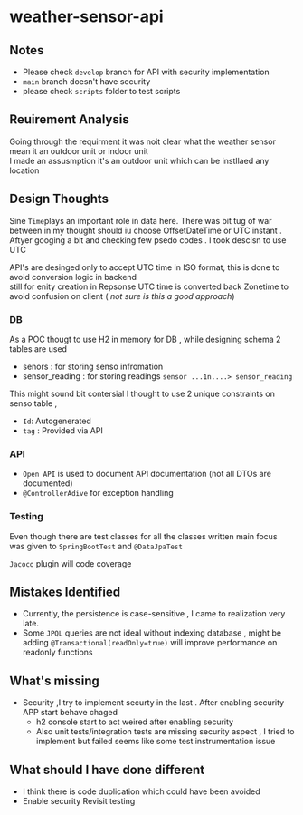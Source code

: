 # weather-sensor-api

## Notes
- Please check ``develop`` branch for API with security implementation
- `main` branch doesn't have security
- please check `scripts` folder to test scripts

## Reuirement Analysis
 Going through the requirment it was noit clear what the weather sensor mean it an outdoor unit or indoor unit
 <br>I made an assusmption it's an outdoor unit which can be instllaed any location

 ## Design Thoughts

 Sine `Time`plays an important role in data here. There was bit tug of war between in my thought should iu choose OffsetDateTime or UTC instant . Aftyer googing a bit and checking few psedo codes . I took descisn to use UTC 

 API's are desinged only to accept UTC time in ISO format, this is done to avoid conversion logic in backend <br> still for enity creation in Repsonse UTC time is converted back Zonetime to avoid confusion on client ( _*not sure is this a good approach*_)

### DB
As a POC thougt to use H2 in memory for DB , while designing schema 2 tables are used
- senors : for storing senso infromation 
- sensor_reading : for storing readings
`sensor ...1n....> sensor_reading` 

This might sound bit contersial I thought to use 2 unique constraints on senso table , 
- `Id`: Autogenerated 
- `tag` : Provided via API


### API
* `Open API` is used to document API documentation (not all DTOs are documented)
* `@ControllerAdive` for exception handling

### Testing
Even though there are test classes for all the classes written main focus was given to `SpringBootTest` and `@DataJpaTest`

`Jacoco` plugin will code coverage

## Mistakes Identified
- Currently, the persistence is case-sensitive , I came to realization very late.
- Some `JPQL` queries are not ideal without indexing database , might be adding `@Transactional(readOnly=true)` will improve performance on readonly functions

## What's missing
- Security ,I try to implement securty in the last . After enabling security APP start behave chaged
   - h2 console start to act weired after enabling security
  - Also unit tests/integration tests are missing security aspect , I tried to implement but failed seems like some test instrumentation issue

## What should I have done different
- I think there is code duplication which could have been avoided 
- Enable security Revisit testing
